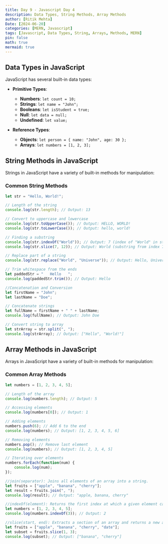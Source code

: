 ```yaml
---
title: Day 9 - Javascript Day 4
description: Data Types, String Methods, Array Methods
author: [Ritik Mehta]
Date: [2024-06-20]
categories: [MERN, Javascript]
tags: [Javascript, Data Types, String, Arrays, Methods, MERN]
pin: false
math: true
mermaid: true
---
```



## Data Types in JavaScript

JavaScript has several built-in data types:

- **Primitive Types**:
  - **Numbers**: `let count = 10;`
  - **Strings**: `let name = "John";`
  - **Booleans**: `let isStudent = true;`
  - **Null**: `let data = null;`
  - **Undefined**: `let value;`

- **Reference Types**:
  - **Objects**: `let person = { name: "John", age: 30 };`
  - **Arrays**: `let numbers = [1, 2, 3];`

## String Methods in JavaScript

Strings in JavaScript have a variety of built-in methods for manipulation:

### Common String Methods

```javascript
let str = "Hello, World!";

// Length of the string
console.log(str.length); // Output: 13

// Convert to uppercase and lowercase
console.log(str.toUpperCase()); // Output: HELLO, WORLD!
console.log(str.toLowerCase()); // Output: hello, world!

// Finding a substring
console.log(str.indexOf("World")); // Output: 7 (index of "World" in str)
console.log(str.slice(7, 12)); // Output: World (substring from index 7 to 12)

// Replace part of a string
console.log(str.replace("World", "Universe")); // Output: Hello, Universe!

// Trim whitespace from the ends
let paddedStr = "   Hello   ";
console.log(paddedStr.trim()); // Output: Hello

//Concatenation and Conversion
let firstName = "John";
let lastName = "Doe";

// Concatenate strings
let fullName = firstName + " " + lastName;
console.log(fullName); // Output: John Doe

// Convert string to array
let strArray = str.split(", ");
console.log(strArray); // Output: ["Hello", "World!"]
````
## Array Methods in JavaScript

Arrays in JavaScript have a variety of built-in methods for manipulation:

### Common Array Methods

````javascript
let numbers = [1, 2, 3, 4, 5];

// Length of the array
console.log(numbers.length); // Output: 5

// Accessing elements
console.log(numbers[0]); // Output: 1

// Adding elements
numbers.push(6); // Add 6 to the end
console.log(numbers); // Output: [1, 2, 3, 4, 5, 6]

// Removing elements
numbers.pop(); // Remove last element
console.log(numbers); // Output: [1, 2, 3, 4, 5]

// Iterating over elements
numbers.forEach(function(num) {
    console.log(num);
});

//join(separator): Joins all elements of an array into a string.
let fruits = ["apple", "banana", "cherry"];
let result = fruits.join(", ");
console.log(result); // Output: "apple, banana, cherry"

//indexOf(element): Returns the first index at which a given element can be found in the array, or -1 if it is not present.
let numbers = [1, 2, 3, 4, 5];
console.log(numbers.indexOf(3)); // Output: 2

//slice(start, end): Extracts a section of an array and returns a new array.
let fruits = ["apple", "banana", "cherry", "date"];
let subset = fruits.slice(1, 3);
console.log(subset); // Output: ["banana", "cherry"]




````